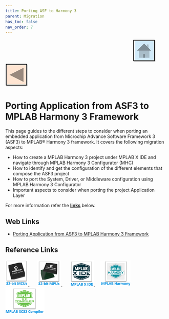 ```yaml
---
title: Porting ASF to Harmony 3
parent: Migration
has_toc: false
nav_order: 7
---
```


&nbsp;&nbsp;&nbsp;&nbsp;&nbsp;&nbsp;&nbsp;&nbsp;&nbsp;&nbsp;&nbsp;&nbsp;&nbsp;&nbsp;&nbsp;&nbsp;&nbsp;&nbsp;&nbsp;&nbsp;&nbsp;&nbsp;&nbsp;&nbsp;&nbsp;&nbsp;&nbsp;&nbsp; &nbsp;&nbsp;&nbsp;&nbsp;&nbsp;&nbsp;&nbsp;&nbsp;&nbsp;&nbsp;&nbsp;&nbsp;&nbsp;&nbsp;&nbsp;&nbsp;&nbsp;&nbsp;&nbsp;&nbsp;&nbsp;&nbsp;&nbsp;&nbsp;&nbsp;&nbsp;&nbsp;&nbsp;&nbsp;&nbsp;&nbsp;&nbsp;&nbsp;&nbsp;&nbsp;&nbsp;&nbsp;&nbsp;&nbsp;&nbsp;&nbsp;&nbsp;&nbsp;&nbsp;&nbsp;&nbsp;&nbsp;&nbsp;&nbsp;&nbsp;&nbsp;&nbsp;&nbsp;&nbsp;&nbsp;&nbsp;&nbsp;&nbsp;&nbsp;&nbsp;&nbsp;&nbsp;&nbsp;&nbsp;&nbsp;&nbsp;&nbsp;&nbsp;&nbsp;&nbsp;&nbsp;&nbsp;[<img src="../../r_images/quick_home.png" title="Home">](../../readme.md) [<img src="../../r_images/quick_back.png"  title="Back">](../readme.md)

# Porting Application from ASF3 to MPLAB Harmony 3 Framework


This page guides to the different steps to consider when porting an embedded application from Microchip Advance Software Framework 3 (ASF3) to MPLAB® Harmony 3 framework. It covers the following migration aspects:  

- How to create a MPLAB Harmony 3 project under MPLAB X IDE and navigate through MPLAB Harmony 3
Configurator (MHC)
- How to identify and get the configuration of the different elements that compose the ASF3 project
- How to port the System, Driver, or Middleware configuration using MPLAB Harmony 3 Configurator
- Important aspects to consider when porting the project Application Layer

For more information refer the **[links](#Web-Links)** below.

## <a id="Web-Links"> </a>
## Web Links

- <a href="http://ww1.microchip.com/downloads/en/DeviceDoc/ASF3_to_Harmony3_%20Migration_%20Guide_DS70005412A.pdf" target="_blank">Porting Application from ASF3 to MPLAB Harmony 3 Framework</a>


## Reference Links
[<a href="https://www.microchip.com/design-centers/32-bit" target="_blank"> <img src="../../r_images/32_bit_mcus.png"> </a>]()  &nbsp; &nbsp; &nbsp; [<a href="https://www.microchip.com/design-centers/32-bit-mpus" target="_blank"> <img src="../../r_images/32_bit_mpus.png"> </a>]()  &nbsp; &nbsp; &nbsp; [<a href="https://www.microchip.com/mplab/mplab-x-ide" target="_blank"> <img src="../../r_images/mplab_x_ide.png"> </a>]()  &nbsp; &nbsp; [<a href="https://www.microchip.com/mplab/mplab-harmony" target="_blank"> <img src="../../r_images/mplab_harmony.png"> </a>]() [<a href="https://www.microchip.com/mplab/compilers" target="_blank"> <img src="../../r_images/mplab_compiler.png"> </a>]() 
